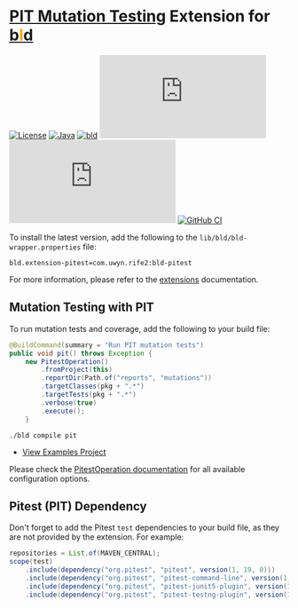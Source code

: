 # [PIT Mutation Testing](https://pitest.org/) Extension for [b<span style="color:orange">l</span>d](https://rife2.com/bld) 

[![License](https://img.shields.io/badge/license-Apache%20License%202.0-blue.svg)](https://opensource.org/licenses/Apache-2.0)
[![Java](https://img.shields.io/badge/java-17%2B-blue)](https://www.oracle.com/java/technologies/javase/jdk17-archive-downloads.html)
[![bld](https://img.shields.io/badge/2.2.1-FA9052?label=bld&labelColor=2392FF)](https://rife2.com/bld)
[![Release](https://flat.badgen.net/maven/v/metadata-url/repo.rife2.com/releases/com/uwyn/rife2/bld-pitest/maven-metadata.xml?color=blue)](https://repo.rife2.com/#/releases/com/uwyn/rife2/bld-pitest)
[![Snapshot](https://flat.badgen.net/maven/v/metadata-url/repo.rife2.com/snapshots/com/uwyn/rife2/bld-pitest/maven-metadata.xml?label=snapshot)](https://repo.rife2.com/#/snapshots/com/uwyn/rife2/bld-pitest)
[![GitHub CI](https://github.com/rife2/bld-pitest/actions/workflows/bld.yml/badge.svg)](https://github.com/rife2/bld-pitest/actions/workflows/bld.yml)

To install the latest version, add the following to the `lib/bld/bld-wrapper.properties` file:

```properties
bld.extension-pitest=com.uwyn.rife2:bld-pitest
```

For more information, please refer to the [extensions](https://github.com/rife2/bld/wiki/Extensions) documentation.

## Mutation Testing with PIT

To run mutation tests and coverage, add the following to your build file:

```java
@BuildCommand(summary = "Run PIT mutation tests")
public void pit() throws Exception {
    new PitestOperation()
        .fromProject(this)
        .reportDir(Path.of("reports", "mutations"))
        .targetClasses(pkg + ".*")
        .targetTests(pkg + ".*")
        .verbose(true)
        .execute();
    }
```

```console
./bld compile pit

```

- [View Examples Project](https://github.com/rife2/bld-pitest/blob/master/examples/src/bld/java/com/example/)

Please check the [PitestOperation documentation](https://rife2.github.io/bld-pitest/rife/bld/extension/PitestOperation.html#method-summary) for all available configuration options.

## Pitest (PIT) Dependency

Don't forget to add the Pitest `test` dependencies to your build file, as they are not provided by the extension. For example:

```java
repositories = List.of(MAVEN_CENTRAL);
scope(test)
    .include(dependency("org.pitest", "pitest", version(1, 19, 0)))
    .include(dependency("org.pitest", "pitest-command-line", version(1, 17, 4)))
    .include(dependency("org.pitest", "pitest-junit5-plugin", version(1, 2, 2)))
    .include(dependency("org.pitest", "pitest-testng-plugin", version(1, 0, 0)));
```
